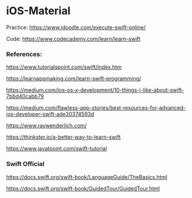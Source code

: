 # iOS-Material

Practice:
https://www.jdoodle.com/execute-swift-online/

Code: https://www.codecademy.com/learn/learn-swift

### References:

https://www.tutorialspoint.com/swift/index.htm

https://learnappmaking.com/learn-swift-programming/

https://medium.com/ios-os-x-development/10-things-i-like-about-swift-7bbd40cabb79

https://medium.com/flawless-app-stories/best-resources-for-advanced-ios-developer-swift-ade30374593d

https://www.raywenderlich.com/

https://thinkster.io/a-better-way-to-learn-swift

https://www.javatpoint.com/swift-tutorial

### Swift Official
https://docs.swift.org/swift-book/LanguageGuide/TheBasics.html

https://docs.swift.org/swift-book/GuidedTour/GuidedTour.html
